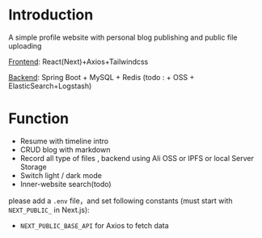 
# Introduction
A simple profile website with personal blog publishing and public file uploading

[Frontend](https://github.com/bty834/profile-nextjs): React(Next)+Axios+Tailwindcss

[Backend](https://github.com/bty834/profile-spring-boot): Spring Boot + MySQL + Redis (todo : + OSS + ElasticSearch+Logstash)


# Function
- Resume with timeline intro
- CRUD blog with markdown
- Record all type of files , backend using Ali OSS or IPFS or local Server Storage
- Switch light / dark mode
- Inner-website search(todo)


please add a `.env` file，and set following constants
(must start with `NEXT_PUBLIC_` in Next.js):
- `NEXT_PUBLIC_BASE_API` for Axios to fetch data
